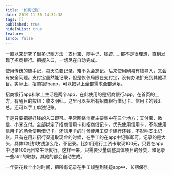 ```yaml
---
title: '如何记账'
date: 2019-11-30 14:32:38
tags: []
published: true
hideInList: true
feature: 
isTop: false
---
```

一直以来研究了很多记账方法：支付宝、随手记、钱迹……都不是很理想，直到发现了招商银行。把握入口，一切尽在自动完成。

<!-- more -->
使用传统的随手记，每天总要记录，难不免会忘记。后来使用网易有钱导入，又会有安全问题。支付宝虽然能记录，但是仅仅局限在支付宝，没有办法扩充到其他项目。实际上，招商银行app，可以把以上全部需求全部满足。

招商银行app和掌上生活是两个app，在此使用的是招商银行app。在首页的上方，有醒目的按钮：收支明细。这里可以把所有招商银行借记卡、信用卡的钱汇总。还可以手工单独记账。

于是只要把握好钱的入口即可。平常网络消费主要集中在三个地方：支付宝、微信、小米支付。全部绑定了招商信用卡和招商借记卡。优先使用信用卡，不能使用信用卡的场合使用借记卡。还信用卡的时候使用工资卡建行还钱，不影响支出记账。只有在用非招行渠道取现金的时候，在手工的在app中记账即可。记录的是大头，具体1块钱1块钱怎么花，不记录。比如用建行工资卡取现100元，只要在app中记录100元日常生活就行。这样一来，只需要少量调整具体项目的分类，和记录一些atm的取款，其他的都会自动生成。

一年要花数个小时时间，把所有记录在手工规整到钱迹app中，长期保存。